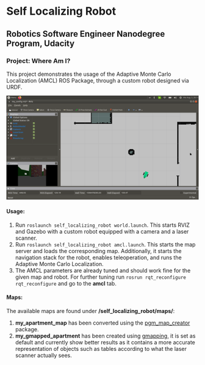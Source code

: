 # Self Localizing Robot
## Robotics Software Engineer Nanodegree Program, Udacity
### Project: Where Am I?

This project demonstrates the usage of the Adaptive Monte Carlo Localization (AMCL) ROS Package, through a custom robot designed via URDF. 

![AMCL](/images/robot_localizing_3.png)

#### Usage:
1. Run ``roslaunch self_localizing_robot world.launch``. This starts RVIZ and Gazebo with a custom robot equipped with a camera and a laser scanner.
2. Run ``roslaunch self_localizing_robot amcl.launch``. This starts the map server and loads the corresponding map. Additionally, it starts the navigation stack for the robot, enables teleoperation, and runs the Adaptive Monte Carlo Localization.
3. The AMCL parameters are already tuned and should work fine for the given map and robot. For further tuning run ``rosrun rqt_reconfigure rqt_reconfigure`` and go to the **amcl** tab.

#### Maps:

The available maps are found under __/self_localizing_robot/maps/__:
1. **my_apartment_map** has been converted using the [pgm_map_creator](https://github.com/udacity/pgm_map_creator) package.
2. **my_gmapped_apartment** has been created using [gmapping](http://wiki.ros.org/gmapping), it is set as default and currently show better results as it contains a more accurate representation of objects such as tables according to what the laser scanner actually sees.
